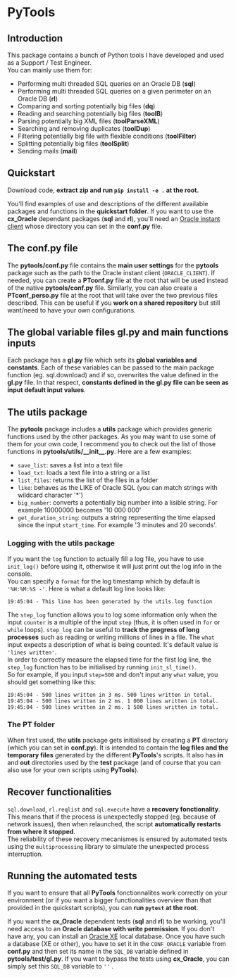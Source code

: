 # PyTools

## Introduction
This package contains a bunch of Python tools I have developed and used as a Support / Test Engineer.  
You can mainly use them for:

- Performing multi threaded SQL queries on an Oracle DB (__sql__)
- Performing multi threaded SQL queries on a given perimeter on an Oracle DB (__rl__)
- Comparing and sorting potentially big files (__dq__)
- Reading and searching potentially big files (__toolB__)
- Parsing potentially big XML files (__toolParseXML__)
- Searching and removing duplicates (__toolDup__)
- Filtering potentially big file with flexible conditions (__toolFilter__)
- Splitting potentially big files (__toolSplit__)
- Sending mails (__mail__)

## Quickstart

Download code, __extract zip and run `pip install -e .` at the root.__

You'll find examples of use and descriptions of the different available packages and functions in the __quickstart folder__.
If you want to use the __cx_Oracle__ dependant packages (__sql__ and __rl__), you'll need an [Oracle instant client](https://www.oracle.com/uk/database/technologies/instant-client/downloads.html) whose directory you can set in the __conf.py__ file.

## The conf.py file

The __pytools/conf.py__ file contains the __main user settings__ for the __pytools__ package such as the path to the Oracle instant client (``ORACLE_CLIENT``). If needed, you can create a __PTconf.py__ file at the root that will be used instead of the native __pytools/conf.py__ file. Similarly, you can also create a __PTconf_perso.py__ file at the root that will take over the two previous files described. This can be useful if you __work on a shared repository__ but still want/need to have your own configurations.

## The global variable files gl.py and main functions inputs

Each package has a __gl.py__ file which sets its __global variables and constants__. Each of these variables can be passed to the main package function (eg. sql.download) and if so, overwrites the value defined in the __gl.py__ file. In that respect, __constants defined in the gl.py file can be seen as input default input values__.

## The utils package

The __pytools__ package includes a __utils__ package which provides generic functions used by the other packages. As you may want to use some of them for your own code, I recommend you to check out the list of those functions in __pytools/utils/\_\_init\_\_.py__. Here are a few examples:

- `save_list`: saves a list into a text file
- `load_txt`: loads a text file into a string or a list
- `list_files`: returns the list of the files in a folder
- `like`: behaves as the LIKE of Oracle SQL (you can match strings with wildcard character '\*')
- `big_number`: converts a potentially big number into a lisible string. For example 10000000 becomes '10 000 000'
- `get_duration_string`: outputs a string representing the time elapsed since the input ``start_time``. For example '3 minutes and 20 seconds'.

### Logging with the utils package

If you want the `log` function to actually fill a log file, you have to use `init_log()` before using it, otherwise it will just print out the log info in the console.  
You can specify a ``format`` for the log timestamp which by default is ``'%H:%M:%S -'``. Here is what a default log line looks like:

    19:45:04 - This line has been generated by the utils.log function

The `step_log` function allows you to log some information only when the input ``counter`` is a multiple of the input ``step`` (thus, it is often used in ``for`` or ``while`` loops). `step_log` can be useful to __track the progress of long processes__ such as reading or writing millions of lines in a file. The ``what`` input expects a description of what is being counted. It's default value is  ``'lines written'``.  
In order to correctly measure the elapsed time for the first log line, the ``step_log`` function has to be initialised by running ``init_sl_time()``.  
So for example, if you input ``step=500`` and don't input any ``what`` value, you should get something like this:

    19:45:04 - 500 lines written in 3 ms. 500 lines written in total.
    19:45:04 - 500 lines written in 2 ms. 1 000 lines written in total.
    19:45:04 - 500 lines written in 2 ms. 1 500 lines written in total.

### The PT folder

When first used, the __utils__ package gets initialised by creating a __PT__ directory (which you can set in __conf.py__). It is intended to contain the __log files and the temporary files__ generated by the different __PyTools__'s scripts. It also has __in__ and __out__ directories used by the __test__ package (and of course that you can also use for your own scripts using __PyTools__).

## Recover functionalities

``sql.download``, ``rl.reqlist`` and ``sql.execute`` have a __recovery fonctionality__. This means that if the process is unexpectedly stopped (eg. because of network issues), then when relaunched, the script __automatically restarts from where it stopped__.  
The reliability of these recovery mecanismes is ensured by automated tests using the ``multiprocessing`` library to simulate the unexpected process interruption.

## Running the automated tests

If you want to ensure that all __PyTools__ fonctionnalites work correctly on your environment (or if you want a bigger functionalities overview than that provided in the quickstart scripts), you can __run ``pytest`` at the root__.

If you want the __cx_Oracle__ dependent tests (__sql__ and __rl__) to be working, you'll need access to an __Oracle database with write permission__. If you don't have any, you can install an [Oracle XE](https://www.oracle.com/database/technologies/appdev/xe.html) local database. Once you have such a database (XE or other), you have to set it in the ``CONF_ORACLE`` variable from __conf.py__ and then set its name in the ``SQL_DB`` variable defined in __pytools/test/gl.py__. If you want to bypass the tests using __cx_Oracle__, you can simply set this ``SQL_DB`` variable to ``''``  .
